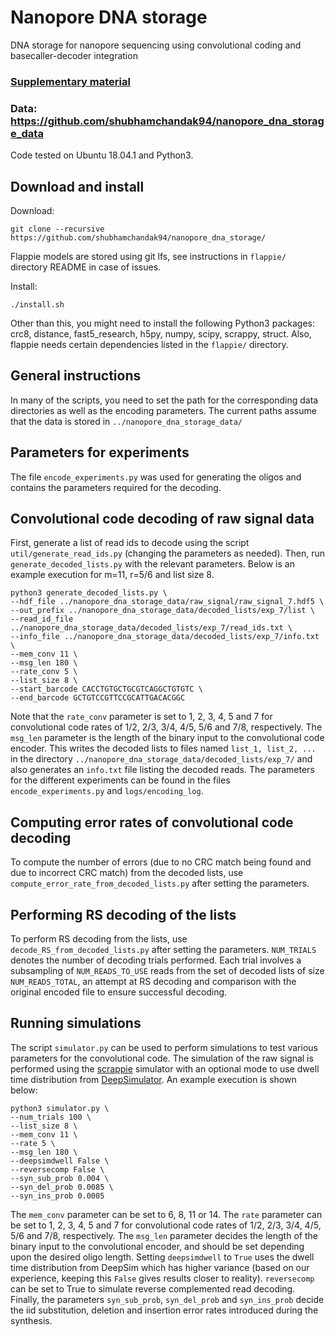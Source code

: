 # Nanopore DNA storage
DNA storage for nanopore sequencing using convolutional coding and basecaller-decoder integration

### [Supplementary material](https://github.com/shubhamchandak94/nanopore_dna_storage/blob/master/supplementary_material.pdf)

### Data: https://github.com/shubhamchandak94/nanopore_dna_storage_data

Code tested on Ubuntu 18.04.1 and Python3.
## Download and install
Download:
```
git clone --recursive https://github.com/shubhamchandak94/nanopore_dna_storage/
```
Flappie models are stored using git lfs, see instructions in `flappie/` directory README in case of issues.

Install:
```
./install.sh
```
Other than this, you might need to install the following Python3 packages: crc8, distance, fast5_research, h5py, numpy, scipy, scrappy, struct. Also, flappie needs certain dependencies listed in the `flappie/` directory.

## General instructions
In many of the scripts, you need to set the path for the corresponding data directories as well as the encoding parameters. 
The current paths assume that the data is stored in `../nanopore_dna_storage_data/`

## Parameters for experiments
The file `encode_experiments.py` was used for generating the oligos and contains the parameters required for the decoding.

## Convolutional code decoding of raw signal data
First, generate a list of read ids to decode using the script `util/generate_read_ids.py` (changing the parameters as needed). Then, run `generate_decoded_lists.py` with the relevant parameters. Below is an example execution for m=11, r=5/6 and list size 8.
```
python3 generate_decoded_lists.py \
--hdf_file ../nanopore_dna_storage_data/raw_signal/raw_signal_7.hdf5 \
--out_prefix ../nanopore_dna_storage_data/decoded_lists/exp_7/list \
--read_id_file ../nanopore_dna_storage_data/decoded_lists/exp_7/read_ids.txt \
--info_file ../nanopore_dna_storage_data/decoded_lists/exp_7/info.txt \
--mem_conv 11 \
--msg_len 180 \
--rate_conv 5 \
--list_size 8 \
--start_barcode CACCTGTGCTGCGTCAGGCTGTGTC \
--end_barcode GCTGTCCGTTCCGCATTGACACGGC
```
Note that the `rate_conv` parameter is set to 1, 2, 3, 4, 5 and 7 for convolutional code rates of 1/2, 2/3, 3/4, 4/5, 5/6 and 7/8, respectively. The `msg_len` parameter is the length of the binary input to the convolutional code encoder. This writes the decoded lists to files named `list_1, list_2, ...` in the directory `../nanopore_dna_storage_data/decoded_lists/exp_7/` and also generates an `info.txt` file listing the decoded reads.
The parameters for the different experiments can be found in the files `encode_experiments.py` and `logs/encoding_log`.

## Computing error rates of convolutional code decoding
To compute the number of errors (due to no CRC match being found and due to incorrect CRC match) from the decoded lists, use `compute_error_rate_from_decoded_lists.py` after setting the parameters.

## Performing RS decoding of the lists
To perform RS decoding from the lists, use `decode_RS_from_decoded_lists.py` after setting the parameters. `NUM_TRIALS` denotes the number of decoding trials performed. Each trial involves a subsampling of `NUM_READS_TO_USE` reads from the set of decoded lists of size `NUM_READS_TOTAL`, an attempt at RS decoding and comparison with the original encoded file to ensure successful decoding.

## Running simulations
The script `simulator.py` can be used to perform simulations to test various parameters for the convolutional code. The simulation of the raw signal is performed using the [scrappie](https://github.com/nanoporetech/scrappie) simulator with an optional mode to use dwell time distribution from [DeepSimulator](https://github.com/lykaust15/DeepSimulator). An example execution is shown below:
```
python3 simulator.py \
--num_trials 100 \
--list_size 8 \
--mem_conv 11 \
--rate 5 \
--msg_len 180 \
--deepsimdwell False \
--reversecomp False \
--syn_sub_prob 0.004 \
--syn_del_prob 0.0085 \
--syn_ins_prob 0.0005
```
The `mem_conv` parameter can be set to 6, 8, 11 or 14. The `rate` parameter can be set to 1, 2, 3, 4, 5 and 7 for convolutional code rates of 1/2, 2/3, 3/4, 4/5, 5/6 and 7/8, respectively. The `msg_len` parameter decides the length of the binary input to the convolutional encoder, and should be set depending upon the desired oligo length. Setting `deepsimdwell` to `True` uses the dwell time distribution from DeepSim which has higher variance (based on our experience, keeping this `False` gives results closer to reality). `reversecomp` can be set to True to simulate reverse complemented read decoding. Finally, the parameters `syn_sub_prob`, `syn_del_prob` and `syn_ins_prob` decide the iid substitution, deletion and insertion error rates introduced during the synthesis.
